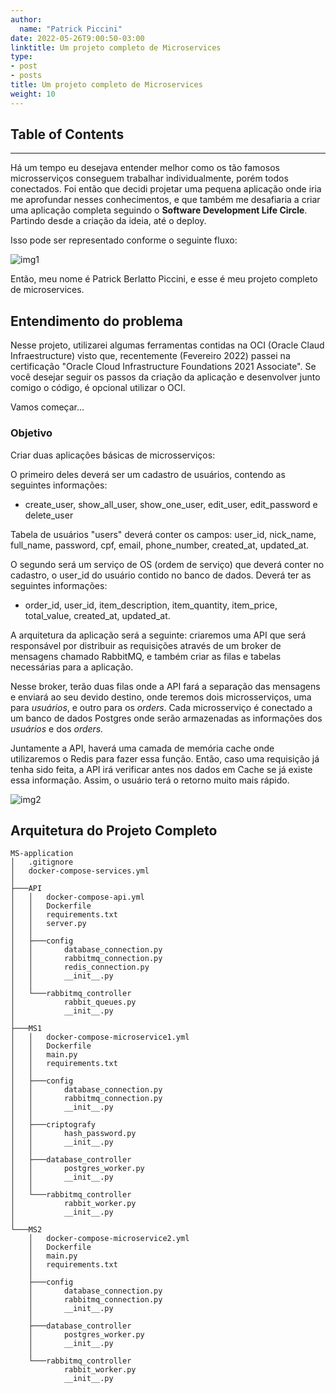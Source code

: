 ```yaml
---
author:
  name: "Patrick Piccini"
date: 2022-05-26T9:00:50-03:00
linktitle: Um projeto completo de Microservices
type:
- post
- posts
title: Um projeto completo de Microservices
weight: 10
---
```


## Table of Contents

---

Há um tempo eu desejava entender melhor como os tão famosos microsserviços conseguem trabalhar individualmente, porém todos conectados. Foi então que decidi projetar uma pequena aplicação onde iria me aprofundar nesses conhecimentos, e que também me desafiaria a criar uma aplicação completa seguindo o **Software Development Life Circle**. Partindo desde a criação da ideia, até o deploy.


Isso pode ser representado conforme o seguinte fluxo:

![img1](/images/microservice_project/img1.jpg)

Então, meu nome é Patrick Berlatto Piccini, e esse é meu projeto completo de microservices.

## Entendimento do problema

Nesse projeto, utilizarei algumas ferramentas contidas na OCI (Oracle Claud Infraestructure) visto que, recentemente (Fevereiro 2022) passei na certificação &quot;Oracle Cloud Infrastructure Foundations 2021 Associate&quot;. Se você desejar seguir os passos da criação da aplicação e desenvolver junto comigo o código, é opcional utilizar o OCI.

Vamos começar...

### Objetivo

Criar duas aplicações básicas de microsserviços:

O primeiro deles deverá ser um cadastro de usuários, contendo as seguintes informações:

- create\_user, show\_all\_user, show\_one\_user, edit\_user, edit\_password e delete\_user

Tabela de usuários &quot;users&quot; deverá conter os campos: user\_id, nick\_name, full\_name, password, cpf, email, phone\_number, created\_at, updated\_at.

O segundo será um serviço de OS (ordem de serviço) que deverá conter no cadastro, o user\_id do usuário contido no banco de dados. Deverá ter as seguintes informações:

- order\_id, user\_id, item\_description, item\_quantity, item\_price, total\_value, created\_at, updated\_at.

A arquitetura da aplicação será a seguinte: criaremos uma API que será responsável por distribuir as requisições através de um broker de mensagens chamado RabbitMQ, e também criar as filas e tabelas necessárias para a aplicação.

Nesse broker, terão duas filas onde a API fará a separação das mensagens e enviará ao seu devido destino, onde teremos dois microsserviços, uma para _usuários_, e outro para os _orders_. Cada microsserviço é conectado a um banco de dados Postgres onde serão armazenadas as informações dos _usuários_ e dos _orders._

Juntamente a API, haverá uma camada de memória cache onde utilizaremos o Redis para fazer essa função. Então, caso uma requisição já tenha sido feita, a API irá verificar antes nos dados em Cache se já existe essa informação. Assim, o usuário terá o retorno muito mais rápido.

![img2](/images/microservice_project/img2.jpg)

## Arquitetura do Projeto Completo

~~~ Estrutura
MS-application
│   .gitignore
│   docker-compose-services.yml
│
├───API
│   │   docker-compose-api.yml
│   │   Dockerfile
│   │   requirements.txt
│   │   server.py
│   │
│   ├───config
│   │       database_connection.py
│   │       rabbitmq_connection.py
│   │       redis_connection.py
│   │       __init__.py
│   │
│   └───rabbitmq_controller
│           rabbit_queues.py
│           __init__.py
│
├───MS1
│   │   docker-compose-microservice1.yml
│   │   Dockerfile
│   │   main.py
│   │   requirements.txt
│   │
│   ├───config
│   │       database_connection.py
│   │       rabbitmq_connection.py
│   │       __init__.py
│   │
│   ├───criptografy
│   │       hash_password.py
│   │       __init__.py
│   │
│   ├───database_controller
│   │       postgres_worker.py
│   │       __init__.py
│   │
│   └───rabbitmq_controller
│           rabbit_worker.py
│			__init__.py
│
└───MS2
    │   docker-compose-microservice2.yml
    │   Dockerfile
    │   main.py
    │   requirements.txt
    │
    ├───config
    │       database_connection.py
    │       rabbitmq_connection.py
    │       __init__.py
    │
    ├───database_controller
    │       postgres_worker.py
    │       __init__.py
    │
    └───rabbitmq_controller
            rabbit_worker.py
            __init__.py


~~~